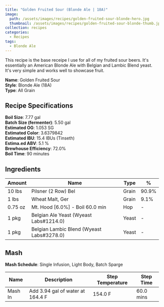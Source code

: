 ```yaml
---
title: "Golden Fruited Sour (Blonde Ale | 18A)"
image:
  path: /assets/images/recipes/golden-fruited-sour-blonde-hero.jpg
  thumbnail: /assets/images/recipes/golden-fruited-sour-blonde-thumb.jpg
collection: recipes
categories:
  - Recipes
tags:
  - Blonde Ale
---
```


This recipe is the base receipe I use for all of my fruited sour beers. It's essentially
an American Blonde Ale with Belgian and Lambic Blend yeast. It's very simple and works
well to showcase fruit.

**Name**: Golden Fruited Sour<br />
**Style**: Blonde Ale (18A)<br />
**Type**: All Grain

## Recipe Specifications

**Boil Size**: 7.77 gal<br />
**Batch Size (fermenter)**: 5.50 gal<br />
**Estimated OG**: 1.053 SG<br />
**Estimated Color**: 3.6379842<br />
**Estimated IBU**: 15.4 IBUs (Tinseth)<br />
**Estima.ed ABV**: 5.1 %<br />
**Brewhouse Efficiency**: 72.0%<br />
**Boil Time**: 90 minutes<br />

## Ingredients

| Amount  | Name                                      | Type  | %     |
| ------- | ----------------------------------------- | ----- | ----- |
| 10 lbs  | Pilsner (2 Row) Bel                       | Grain | 90.9% |
| 1 lbs   | Wheat Malt, Ger                           | Grain | 9.1%  |
| 0.75 oz | Mt. Hood [6.0%] - Boil 60.0 min           | Hop   | -     |
| 1 pkg   | Belgian Ale Yeast (Wyeast Labs#1214.0)    | Yeast | -     |
| 1 pkg   | Belgian Lambic Blend (Wyeast Labs#3278.0) | Yeast | -     |

## Mash

**Mash Schedule**: Single Infusion, Light Body, Batch Sparge

| Name    | Description                      | Step Temperature | Step Time |
| ------- | -------------------------------- | ---------------- | --------- |
| Mash In | Add 3.94 gal of water at 164.4 F | 154.0 F          | 60.0 mins |
